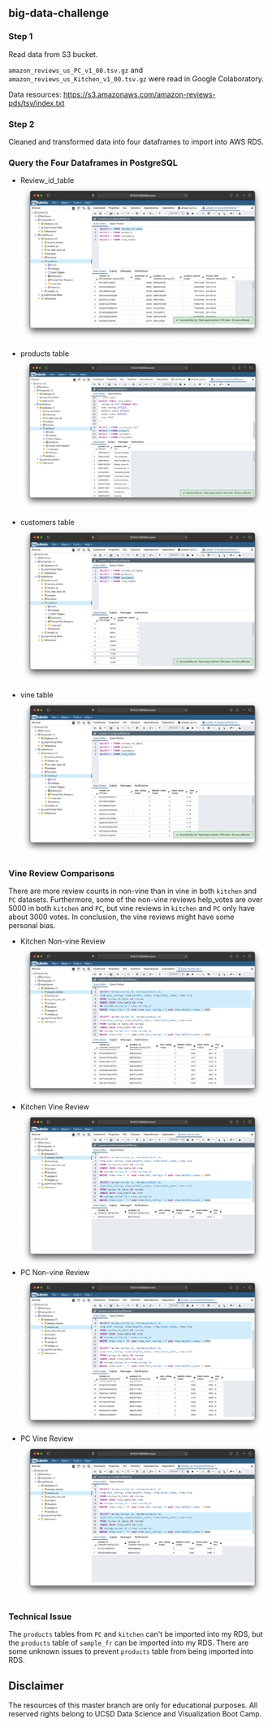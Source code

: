 ## big-data-challenge

### Step 1
Read data from S3 bucket.

`amazon_reviews_us_PC_v1_00.tsv.gz` and `amazon_reviews_us_Kitchen_v1_00.tsv.gz` were read in Google Colaboratory.

Data resources: https://s3.amazonaws.com/amazon-reviews-pds/tsv/index.txt

### Step 2
Cleaned and transformed data into four dataframes to import into AWS RDS.

### Query the Four Dataframes in PostgreSQL
* Review_id_table
![review_id_table](https://github.com/changrita1114/big-data-challenge/blob/main/level-1/sample_fr_review_id_table.png?raw=true)

* products table
![products_table](https://github.com/changrita1114/big-data-challenge/blob/main/level-1/sample_fr_products_table.png?raw=true)

* customers table
![customers_table](https://github.com/changrita1114/big-data-challenge/blob/main/level-1/sample_fr_customers_table.png?raw=true)

* vine table
![vine_table](https://github.com/changrita1114/big-data-challenge/blob/main/level-1/sample_fr_vine_table.png?raw=true)

### Vine Review Comparisons
There are more review counts in non-vine than in vine in both `kitchen` and `PC` datasets. Furthermore, some of the non-vine reviews help_votes are over 5000 in both `kitchen` and `PC`, but vine reviews in `kitchen` and `PC` only have about 3000 votes. In conclusion, the vine reviews might have some personal bias.

* Kitchen Non-vine Review
![kitchen_n_vine](https://github.com/changrita1114/big-data-challenge/blob/main/level-2/kitchen_vine_N.png?raw=true)
* Kitchen Vine Review
![kitchen_y_vine](https://github.com/changrita1114/big-data-challenge/blob/main/level-2/kitchen_vine_Y.png?raw=true)
* PC Non-vine Review
![pc_n_vine](https://github.com/changrita1114/big-data-challenge/blob/main/level-2/PC_vine_N.png?raw=true)
* PC Vine Review
![pc_y_vine](https://github.com/changrita1114/big-data-challenge/blob/main/level-2/PC_vine_Y.png?raw=true)

### Technical Issue
The `products` tables from `PC` and `kitchen` can't be imported into my RDS, but the `products` table of `sample_fr` can be imported into my RDS.
There are some unknown issues to prevent `products` table from being imported into RDS.

## Disclaimer
The resources of this master branch are only for educational purposes. All reserved rights belong to UCSD Data Science and Visualization Boot Camp.

